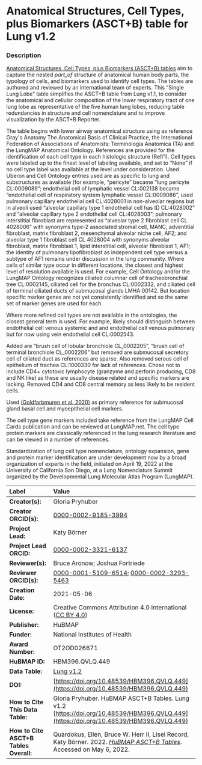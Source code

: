 # Anatomical Structures, Cell Types, plus Biomarkers (ASCT+B) table for Lung v1.2

### Description
[Anatomical Structures, Cell Types, plus Biomarkers (ASCT+B) tables](https://humanatlas.io/asctb-tables) aim to capture the nested *part_of* structure of anatomical human body parts, the typology of cells, and biomarkers used to identify cell types. The tables are authored and reviewed by an international team of experts. This “Single Lung Lobe” table simplifies the ASCT+B table from Lung v1.1, to consider the anatomical and cellular composition of  the lower respiratory tract of one lung lobe as representative of the five human lung lobes, reducing table redundancies in structure and cell nomenclature and to improve visualization by the ASCT+B Reporter. 

The table begins with lower airway anatomical structure using as reference Gray's Anatomy The Anatomical Basis of Clinical Practice, the International Federation of Associations of Anatomists: Terminologia Anatomica (TA) and the LungMAP Anatomical Ontology.
References are provided for the identification of each cell type in each histologic structure (Ref/1).  Cell types were labeled up to the finest level of labeling available, and set to “None” if no cell type label was available at the level under consideration. Used Uberon and Cell Ontology entries used are as specific to lung and substructures as available (for example, “pericyte” became “lung pericyte CL:0009089”; endothelial cell of lymphatic vessel CL:002138  became “endothelial cell of respiratory system lymphatic vessel CL:0009086”, used pulmonary capillary endothelial cell CL:4028001 in non-alveolar regions but in alveoli used “alveolar capillary type 1 endothelial cell has ID CL:4028002” and “alveolar capillary type 2 endothelial cell CL:4028003”; pulmonary interstitial fibroblast are represented as “alveolar type 2 fibroblast cell CL 4028006” with synonyms type-2 associated stromal cell, MANC, adventitial fibroblast, matrix fibroblast 2, mesenchymal alveolar niche cell, AF2; and alveolar type 1 fibroblast cell CL 4028004 with synonyms alveolar fibroblast, matrix fibroblast 1, lipid interstitial cell, alveolar fibroblast 1, AF1; the identity of pulmonary lipofibroblast as independent cell type versus a subtype of AF1 remains under discussion in the lung community.
Where cells of similar type occur in different locations, the closest and highest level of resolution available is used. For example, Cell Ontology and/or the LungMAP Ontology recognizes ciliated columnar cell of tracheobronchial tree CL:0002145, ciliated cell for the bronchus CL:0002332, and ciliated cell of terminal ciliated ducts of submucosal glands LMHA:00142. But location specific marker genes are not yet consistently identified and so the same set of marker genes are used for each.
                        
Where more refined cell types are not available in the ontologies, the closest general term is used. For example, likely should distinguish between endothelial cell venous systemic and and endothelial cell venous pulmonary but for now using vein endothelial cell CL:0002543.
 
Added are “brush cell of lobular bronchiole CL_0002205”, “brush cell of terminal bronchiole CL_0002206”  but removed are submucosal secretory cell of ciliated duct as references are sparse. Also removed serous cell of epithelium of trachea CL:1000330 for lack of references. Chose not to include CD4+ cytotoxic lymphocyte (granzyme and perforin producing, CD8 and NK like) as these are usually disease related and specific markers are lacking.  Removed CD4 and CD8 central memory as less likely to be resident cells.
 
Used [(Goldfarbmuren et al. 2020)](https://doi.org/10.1038/s41467-020-16239-z) as primary reference for submucosal gland basal cell and myoepithelial cell markers.

The cell type gene markers included take reference from the LungMAP Cell Cards publication and can be reviewed at LungMAP.net. The cell type protein markers are classically referenced in the lung research literature and can be viewed in a number of references.

Standardization of lung cell type nomenclature, ontology expansion, gene and protein marker identification are under development now by a broad organization of experts in the field, initiated on April 19, 2022 at the University of California San Diego, at a Lung Nomenclature Summit organized by the Developmental Lung Molecular Atlas Program (LungMAP).


| Label | Value |
| :------------- |:-------------|
| **Creator(s):** | Gloria Pryhuber |
| **Creator ORCID(s):** | [0000-0002-9185-3994](https://orcid.org/0000-0002-9185-3994) |
| **Project Lead:** | Katy B&ouml;rner |
| **Project Lead ORCID:** | [0000-0002-3321-6137](https://orcid.org/0000-0002-3321-6137) |
| **Reviewer(s):** | Bruce Aronow; Joshua Fortriede|
| **Reviewer ORCID(s):** |[0000-0001-5109-6514](https://orcid.org/0000-0001-5109-6514); [0000-0002-3293-5463](https://orcid.org/0000-0002-3293-5463)|
| **Creation Date:** | 2021-05-06 |
| **License:** | Creative Commons Attribution 4.0 International ([CC BY 4.0](https://creativecommons.org/licenses/by/4.0/)) |
| **Publisher:** | HuBMAP |
| **Funder:** | National Institutes of Health |
| **Award Number:** | OT2OD026671 |
| **HuBMAP ID:** | HBM396.QVLQ.449 |
| **Data Table:** | [Lung v1.2](https://cdn.humanatlas.io/hra-releases/v1.2/asct-b/ASCT-B_VH_Lung.csv)  |
| **DOI:** | [https://doi.org/10.48539/HBM396.QVLQ.449](https://doi.org/10.48539/HBM396.QVLQ.449) |
| **How to Cite This Data Table:** | Gloria Pryhuber. HuBMAP ASCT+B Tables. Lung v1.2 [https://doi.org/10.48539/HBM396.QVLQ.449](https://doi.org/10.48539/HBM396.QVLQ.449) |
| **How to Cite ASCT+B Tables Overall:** | Quardokus, Ellen, Bruce W. Herr II, Lisel Record, Katy B&ouml;rner. 2022. [*HuBMAP ASCT+B Tables*](https://humanatlas.io/asctb-tables). Accessed on May 6, 2022. |
